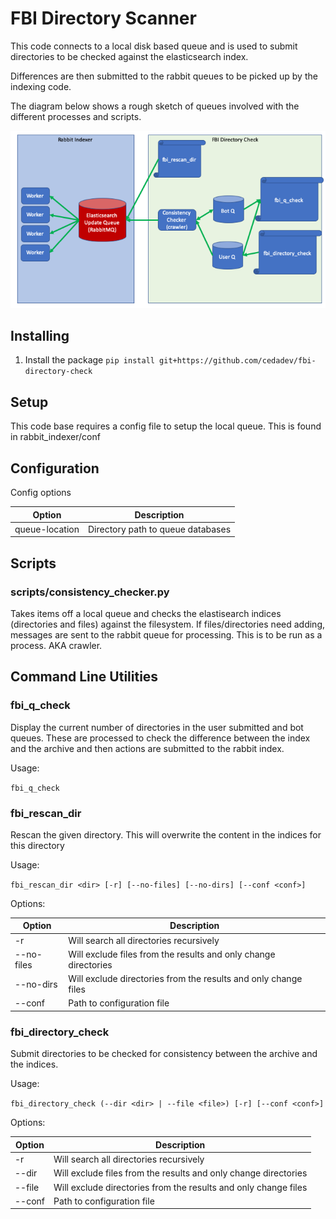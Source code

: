 # FBI Directory Scanner

This code connects to a local disk based queue and is used to submit directories to be checked against the
elasticsearch index.

Differences are then submitted to the rabbit queues to be picked up by the indexing code.


The diagram below shows a rough sketch of queues involved with the different processes and scripts.

![Service Diagram for Directory Checker](docs/images/directory_checker_diagram.png)

## Installing

1. Install the package `pip install git+https://github.com/cedadev/fbi-directory-check`

## Setup

This code base requires a config file to setup the local queue. This is found in rabbit_indexer/conf


## Configuration

Config options

| Option             | Description |
| ------------------ | - |
| queue-location     | Directory path to queue databases|


## Scripts

### scripts/consistency_checker.py

Takes items off a local queue and checks the elastisearch indices (directories and files) against the
 filesystem. If files/directories need adding, messages are sent to the rabbit
 queue for processing. This is to be run as a process. AKA crawler.

## Command Line Utilities

### fbi_q_check

Display the current number of directories in the user submitted
and bot queues. These are processed to check the difference between 
the index and the archive and then actions are submitted to the rabbit
index.

Usage:
 
```fbi_q_check```

### fbi_rescan_dir

Rescan the given directory. This will overwrite the content in the indices
for this directory

Usage:

```fbi_rescan_dir <dir> [-r] [--no-files] [--no-dirs] [--conf <conf>]```

Options:

| Option | Description |
| ------ | ----------- | 
| -r     | Will search all directories recursively |
| --no-files | Will exclude files from the results and only change directories |
| --no-dirs  | Will exclude directories from the results and only change files |
| --conf | Path to configuration file |

### fbi_directory_check 

Submit directories to be checked for consistency between the archive and the indices.

Usage:

```fbi_directory_check (--dir <dir> | --file <file>) [-r] [--conf <conf>]```

Options: 

| Option | Description |
| ------ | ----------- | 
| -r     | Will search all directories recursively |
| --dir | Will exclude files from the results and only change directories |
| --file  | Will exclude directories from the results and only change files |
| --conf | Path to configuration file |